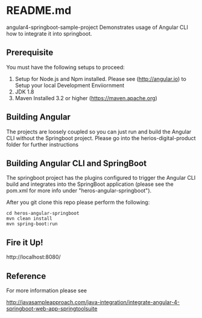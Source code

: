 # README.md

angular4-springboot-sample-project 
Demonstrates usage of Angular CLI how to integrate it into springboot.

## Prerequisite
You must have the following setups to proceed:

1. Setup for Node.js and Npm installed. 
	Please see (http://angular.io) to Setup your local Development Enviiornment
2. JDK 1.8
3. Maven Installed 3.2 or higher (https://maven.apache.org)

## Building Angular

The projects are loosely coupled so you can just run and build the Angular CLI without the Springboot project.  Please go into the herios-digital-product folder for further instructions  

## Building Angular CLI and SpringBoot

The springboot project has the plugins configured to trigger the Angular CLI build and integrates into the SpringBoot application (please see the pom.xml for more info under "heros-angular-springboot").  

After you git clone this repo please perform the following:

```linux
cd heros-angular-springboot
mvn clean install
mvn spring-boot:run
```

## Fire it Up!

http://localhost:8080/

## Reference
For more information please see

http://javasampleapproach.com/java-integration/integrate-angular-4-springboot-web-app-springtoolsuite

